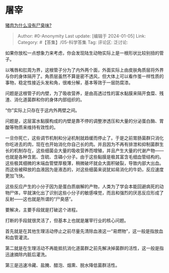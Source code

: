 # 屠宰
[猪肉为什么没有尸臭味?](https://www.zhihu.com/question/636869054/answer/3349996000)

> Author: #0-Anonymity
> Last update: [编辑于 2024-01-05]
> Link:
> Category: #【答集】/05-科学答集 
> Tag:
> 评论区:
> 泛讨论:  

如果你放松一点想象力来考虑，你会发现陆生动物实际上是一根形状比较别扭的管子。

以嘴唇和肛周为界，这根管子分为了内外两个面，外面实际上由皮肤角质层将外界与你的身体隔开了。角质层虽然不算是密不透风，但大体上可以看作茧一样性质的事物，稳定性接近头发和角，很难分解，基本等效于一层防腐漆。

问题是这根管子的内壁，为了吸收营养，是由高透过性的富水黏膜来隔开食糜、残渣、消化道菌群和你的身体内部组织的。

“你”实际上只存在于这内外两壁之间。

问题是，这层富水黏膜构成的内壁是靠不停的调整渗透压和大量的分泌蛋白酶、胃酸等物质来维持有效性的。

一旦你死亡，这些调节机制和分泌机制就趋缓而停止了。于是之前胃肠菌群只消化你吃进去的肉，现在也开始消化你自己长的肉。并且因为不再有排泄和抑制菌群生长的机制存在，这些细菌会大量的吸收营养而增殖，并且产生大量的代谢产物——也就是各种含氮、含硫、含磷小分子。由于这些黏膜是极其富含毛细血管结构的。这些极其细微的末端血管壁厚极薄，稍微破坏就会大面积破裂，导致内部大出血。而这些被释放的血液因为是液态的，对这些细菌来说犹如易消化的牛奶，反应速度更加飞快。

这些反应产生的小分子因为是蛋白质崩解的产物，人类为了学会本能回避病死的动物尸体，早就演化出了识别这些小分子的敏感嗅觉，而且和强烈的厌恶反应形成了反射——这也就是所谓的“尸臭感”。

要解决，主要手段就是打破这个进程。

打断的手段就很灵活了，但基本上也就是屠宰行业的核心问题。

首先就是在其他生理活动停止之前尽量先清除血液这一“易燃物”，这一般是指放血和血管灌流。

第二就是在生理活动不再能抵抗消化道菌群之前先解决掉菌群的活性，这一般是指迅速摘除内脏后灌洗。

第三是迅速冷藏、盐腌、醋泡、烟熏、脱水降低菌群活性。
